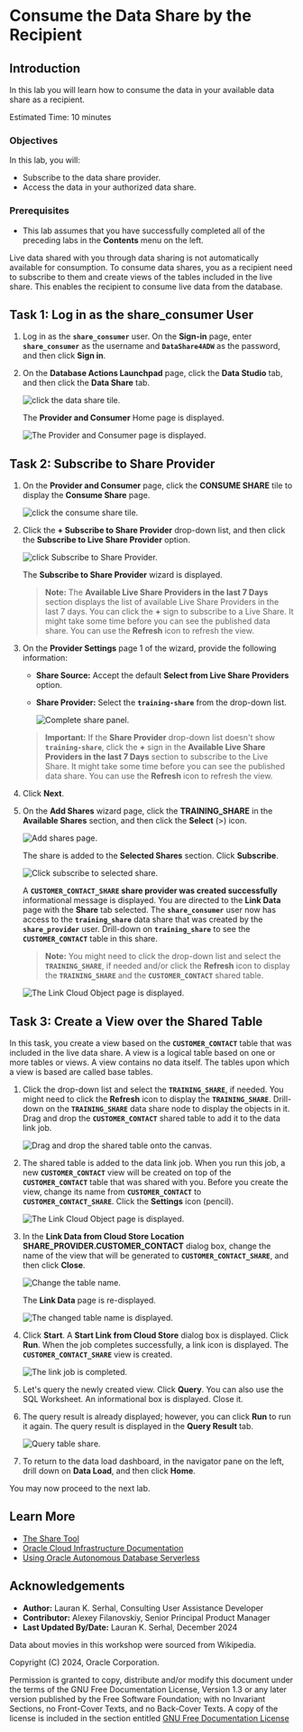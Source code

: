 # Consume the Data Share by the Recipient

## Introduction

In this lab you will learn how to consume the data in your available data share as a recipient.

Estimated Time: 10 minutes

### Objectives

In this lab, you will:

* Subscribe to the data share provider.
* Access the data in your authorized data share.

### Prerequisites

* This lab assumes that you have successfully completed all of the preceding labs in the **Contents** menu on the left.

Live data shared with you through data sharing is not automatically available for consumption. To consume data shares, you as a recipient need to subscribe to them and create views of the tables included in the live share. This enables the recipient to consume live data from the database.

## Task 1: Log in as the share_consumer User

1. Log in as the **`share_consumer`** user. On the **Sign-in** page, enter **`share_consumer`** as the username and **`DataShare4ADW`** as the password, and then click **Sign in**.

2. On the **Database Actions Launchpad** page, click the **Data Studio** tab, and then click the **Data Share** tab.

    ![click the data share tile.](images/click-data-share.png)

    The **Provider and Consumer** Home page is displayed.

    ![The Provider and Consumer page is displayed.](images/provider-consumer-page.png)

## Task 2: Subscribe to Share Provider

1. On the **Provider and Consumer** page, click the **CONSUME SHARE** tile to display the **Consume Share** page.

    ![click the consume share tile.](images/click-consume-share.png)

2. Click the **+ Subscribe to Share Provider** drop-down list, and then click the **Subscribe to Live Share Provider** option.

    ![click Subscribe to Share Provider.](images/click-subscribe-provider.png)

    The **Subscribe to Share Provider** wizard is displayed.

    >**Note:** The **Available Live Share Providers in the last 7 Days** section displays the list of available Live Share Providers in the last 7 days. You can click the **+** sign to subscribe to a Live Share. It might take some time before you can see the published data share. You can use the **Refresh** icon to refresh the view.

3. On the **Provider Settings** page 1 of the wizard, provide the following information:

    * **Share Source:** Accept the default **Select from Live Share Providers** option.
    * **Share Provider:** Select the **`training-share`** from the drop-down list.

        ![Complete share panel.](images/completed-share-panel.png)

    >**Important:** If the **Share Provider** drop-down list doesn't show **`training-share`**, click the **+** sign in the **Available Live Share Providers in the last 7 Days** section to subscribe to the Live Share. It might take some time before you can see the published data share. You can use the **Refresh** icon to refresh the view.

4. Click **Next**.

5. On the **Add Shares** wizard page, click the **TRAINING_SHARE** in the **Available Shares** section, and then click the **Select** (>) icon.

    ![Add shares page.](images/wizard-add-shares.png)

    The share is added to the **Selected Shares** section. Click **Subscribe**.

    ![Click subscribe to selected share.](images/click-subscribe.png)

    A **`CUSTOMER_CONTACT_SHARE` share provider was created successfully**  informational message is displayed. You are directed to the **Link Data** page with the **Share** tab selected. The **`share_consumer`** user now has access to the **`training_share`** data share that was created by the **`share_provider`** user. Drill-down on **`training_share`** to see the **`CUSTOMER_CONTACT`** table in this share.

    >**Note:** You might need to click the drop-down list and select the **`TRAINING_SHARE`**, if needed and/or click the **Refresh** icon to display the **`TRAINING_SHARE`** and the **`CUSTOMER_CONTACT`** shared table.

    ![The Link Cloud Object page is displayed.](images/link-data-page.png)

## Task 3: Create a View over the Shared Table

In this task, you create a view based on the **`CUSTOMER_CONTACT`** table that was included in the live data share. A view is a logical table based on one or more tables or views. A view contains no data itself. The tables upon which a view is based are called base tables.

1. Click the drop-down list and select the **`TRAINING_SHARE`**, if needed. You might need to click the **Refresh** icon to display the **`TRAINING_SHARE`**. Drill-down on the **`TRAINING_SHARE`** data share node to display the objects in it. Drag and drop the **`CUSTOMER_CONTACT`** shared table to add it to the data link job.

    ![Drag and drop the shared table onto the canvas.](images/drag-and-drop-share.png)

2. The shared table is added to the data link job. When you run this job, a new **`CUSTOMER_CONTACT`** view will be created on top of the **`CUSTOMER_CONTACT`** table that was shared with you. Before you create the view, change its name from **`CUSTOMER_CONTACT`** to **`CUSTOMER_CONTACT_SHARE`**. Click the **Settings** icon (pencil).

    ![The Link Cloud Object page is displayed.](images/shared-table-added.png)

3. In the **Link Data from Cloud Store Location SHARE_PROVIDER.CUSTOMER\_CONTACT** dialog box, change the name of the view that will be generated to **`CUSTOMER_CONTACT_SHARE`**, and then click **Close**.

    ![Change the table name.](images/change-table-name.png)

    The **Link Data** page is re-displayed.

    ![The changed table name is displayed.](images/table-name-changed.png)

4. Click **Start**. A **Start Link from Cloud Store** dialog box is displayed. Click **Run**. When the job completes successfully, a link icon is displayed. The **`CUSTOMER_CONTACT_SHARE`** view is created.

    ![The link job is completed.](images/link-job-complete.png)

5. Let's query the newly created view. Click **Query**. You can also use the SQL Worksheet. An informational box is displayed. Close it.

6. The query result is already displayed; however, you can click **Run** to run it again. The query result is displayed in the **Query Result** tab.

    ![Query table share.](images/query-customer-share.png)

7. To return to the data load dashboard, in the navigator pane on the left, drill down on **Data Load**, and then click **Home**.

You may now proceed to the next lab.

## Learn More

* [The Share Tool](https://docs.oracle.com/en/cloud/paas/autonomous-database/adbsa/adp-data-share-tool.html#GUID-7EECE78B-336D-4853-BFC3-E78A7B8398DB)
* [Oracle Cloud Infrastructure Documentation](https://docs.cloud.oracle.com/en-us/iaas/Content/GSG/Concepts/baremetalintro.htm)
* [Using Oracle Autonomous Database Serverless](https://docs.oracle.com/en/cloud/paas/autonomous-database/adbsa/index.html)

## Acknowledgements

* **Author:** Lauran K. Serhal, Consulting User Assistance Developer
* **Contributor:** Alexey Filanovskiy, Senior Principal Product Manager
* **Last Updated By/Date:** Lauran K. Serhal, December 2024

Data about movies in this workshop were sourced from Wikipedia.

Copyright (C) 2024, Oracle Corporation.

Permission is granted to copy, distribute and/or modify this document
under the terms of the GNU Free Documentation License, Version 1.3
or any later version published by the Free Software Foundation;
with no Invariant Sections, no Front-Cover Texts, and no Back-Cover Texts.
A copy of the license is included in the section entitled [GNU Free Documentation License](https://oracle-livelabs.github.io/adb/shared/adb-15-minutes/introduction/files/gnu-free-documentation-license.txt)